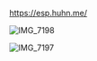 
https://esp.huhn.me/



![IMG_7198](https://github.com/user-attachments/assets/f9df898b-1d53-4460-85ea-5496ed0ca360)

![IMG_7197](https://github.com/user-attachments/assets/a9484466-ffe2-4e05-a010-f0b82a4cedc2)
